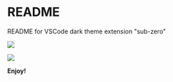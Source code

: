# README

README for VSCode dark theme extension "sub-zero"

![](https://github.com/gouravthakur39/sub-zero/blob/master/theme-showcase-1.png)

![](https://github.com/gouravthakur39/sub-zero/blob/master/theme-showcase-2.png)

**Enjoy!**
